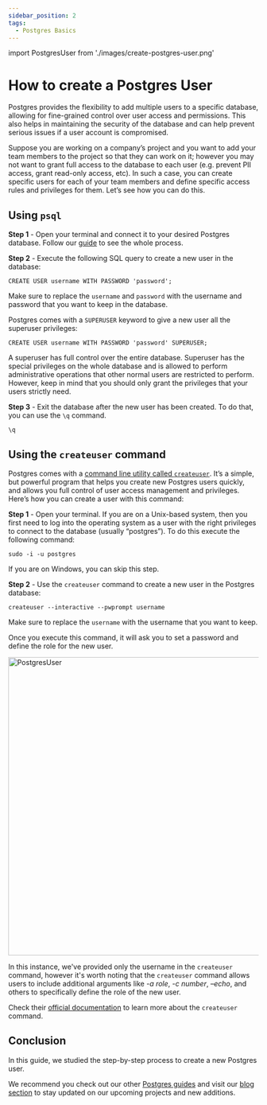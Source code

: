 ```yaml
---
sidebar_position: 2
tags:
  - Postgres Basics
---
```


import PostgresUser from './images/create-postgres-user.png'

# How to create a Postgres User

Postgres provides the flexibility to add multiple users to a specific database, allowing for fine-grained control over user access and permissions. This also helps in maintaining the security of the database and can help prevent serious issues if a user account is compromised.

Suppose you are working on a company’s project and you want to add your team members to the project so that they can work on it; however you may not want to grant full access to the database to each user (e.g. prevent PII access, grant read-only access, etc). In such a case, you can create specific users for each of your team members and define specific access rules and privileges for them. Let’s see how you can do this.

## Using `psql`

**Step 1** - Open your terminal and connect it to your desired Postgres database. Follow our [guide](https://tembo.io/docs/postgres_guides/how-to-connect-to-postgres/) to see the whole process.

**Step 2** - Execute the following SQL query to create a new user in the database:

```
CREATE USER username WITH PASSWORD 'password';
```

Make sure to replace the `username` and `password` with the username and password that you want to keep in the database.

Postgres comes with a `SUPERUSER` keyword to give a new user all the superuser privileges:

```
CREATE USER username WITH PASSWORD 'password' SUPERUSER;
```

A superuser has full control over the entire database. Superuser has the special privileges on the whole database and is allowed to perform administrative operations that other normal users are restricted to perform. However, keep in mind that you should only grant the privileges that your users strictly need.

**Step 3** - Exit the database after the new user has been created. To do that, you can use the `\q` command.

```
\q
```

## Using the `createuser` command

Postgres comes with a [command line utility called `createuser`](https://www.postgresql.org/docs/current/app-createuser.html). It’s a simple, but powerful program that helps you create new Postgres users quickly, and allows you full control of user access management and privileges. Here’s how you can create a user with this command:

**Step 1** - Open your terminal. If you are on a Unix-based system, then you first need to log into the operating system as a user with the right privileges to connect to the database (usually “postgres”). To do this execute the following command:

```
sudo -i -u postgres
```

If you are on Windows, you can skip this step.

**Step 2** - Use the `createuser` command to create a new user in the Postgres database:

```
createuser --interactive --pwprompt username
```

Make sure to replace the `username` with the username that you want to keep.

Once you execute this command, it will ask you to set a password and define the role for the new user.

<img src={PostgresUser} width="600" alt="PostgresUser" />

In this instance, we've provided only the username in the `createuser` command, however it's worth noting that the `createuser` command allows users to include additional arguments like _-a role_, _-c number_, _–echo_, and others to specifically define the role of the new user.

Check their [official documentation](https://www.postgresql.org/docs/current/app-createuser.html) to learn more about the `createuser` command.

## Conclusion

In this guide, we studied the step-by-step process to create a new Postgres user.

We recommend you check out our other [Postgres guides](https://tembo.io/docs/category/postgres-guides/) and visit our [blog section](https://tembo.io/blog/) to stay updated on our upcoming projects and new additions.
